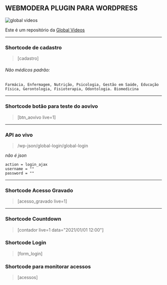 ## WEBMODERA PLUGIN PARA WORDPRESS

![global videos](https://www.globalvideos.com.br/wp-content/uploads/2015/08/global_logo_web_transparente-e1439243390827.png)

Este é um repositório da [Global Videos](https://www.globalvideos.com.br)

---

### Shortcode de cadastro

> [cadastro]

###### Não médicos padrão:

```Farmácia, Enfermagem, Nutrição, Psicologia, Gestão em Saúde, Educação Física, Gerontologia, Fisioterapia, Odontologia. Biomedicina```

---

### Shortcode botão para teste do aovivo

> [btn_aovivo live=1]

---

### API ao vivo

> /wp-json/global-login/global-login

_não é json_

```
action = login_ajax
username = ""
password = ""
```

---

### Shortcode Acesso Gravado

> [acesso_gravado live=1]

---

### Shortcode Countdown

> [contador live=1 data="2021/01/01 12:00"]

### Shortcode Login

> [form_login]

### Shortcode para monitorar acessos

> [acessos]
